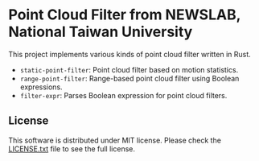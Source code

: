 # Point Cloud Filter from NEWSLAB, National Taiwan University

This project implements various kinds of point cloud filter written in
Rust.


- `static-point-filter`: Point cloud filter based on motion
  statistics.
- `range-point-filter`: Range-based point cloud filter using Boolean
  expressions.
- `filter-expr`: Parses Boolean expression for point cloud filters.

## License

This software is distributed under MIT license. Please check the
[LICENSE.txt](LICENSE.txt) file to see the full license.
